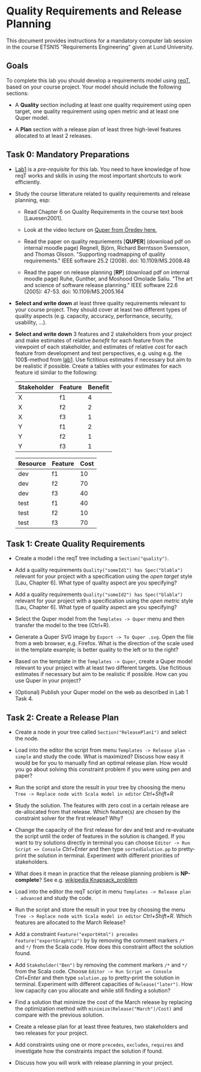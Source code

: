 # Quality Requirements and Release Planning

This document provides instructions for a mandatory computer lab session in the course ETSN15 "Requirements Engineering" given at Lund University.

## Goals

To complete this lab you should develop a requirements model using [reqT](http://reqt.org/download.html), based on your course project. Your model should include the following sections:

  * A **Quality** section including at least one quality requirement using open target, one quality requirement using open metric and at least one Quper model.

  * A **Plan** section with a release plan of least three high-level features allocated to at least 2 releases.


## Task 0: Mandatory Preparations

  * [Lab1](http://cs.lth.se/krav/labs/lab1) is a *pre-requisite* for this lab. You need to have knowledge of how reqT works and skills in using the most important shortcuts to work efficiently.

  * Study the course litterature related to quality requirements and release planning, esp:

    * Read Chapter 6 on Quality Requirements in the course text book [Lauesen2001].

    * Look at the video lecture on [Quper from Öredev here.](http://cs.lth.se/krav/quality-requirements/)

    * Read the paper on quality requriements [**QUPER**] (download pdf on internal moodle page) Regnell, Björn, Richard Berntsson Svensson, and Thomas Olsson. "Supporting roadmapping of quality requirements." IEEE software 25.2 (2008). doi: 10.1109/MS.2008.48

    * Read the paper on release planning [**RP**] (download pdf on internal moodle page) Ruhe, Gunther, and Moshood Omolade Saliu. "The art and science of software release planning." IEEE software 22.6 (2005): 47-53.  doi: 10.1109/MS.2005.164

  * **Select and write down** at least three quality requirements relevant to your course project. They should cover at least two different types of quality aspects (e.g. capacity, accuracy, performance, security, usability, ...).

  * **Select and write down** 3 features and 2 stakeholders from your project and make estimates of relative *benefit* for each feature from the viewpoint of each stakeholder, and estimates of relative *cost* for each feature from development and test perspectives, e.g. using e.g. the 100$-method from [lab1](http://cs.lth.se/krav/labs/lab1). Use fictitious estimates if necessary but aim to be realistic if possible.  Create a tables with your estimates for each feature id similar to the following:

    | Stakeholder | Feature | Benefit |
    |-------------|---------|---------|
    | X | f1 | 4 |
    | X | f2 | 2 |
    | X | f3 | 1 |
    | Y | f1 | 2 |
    | Y | f2 | 1 |
    | Y | f3 | 1 |

    | Resource | Feature | Cost |
    |----------|---------|------|
    | dev | f1 | 10 |
    | dev | f2 | 70 |
    | dev | f3 | 40 |
    | test | f1 | 40 |
    | test | f2 | 10 |
    | test | f3 | 70 |



## Task 1: Create Quality Requirements

* Create a model i the reqT tree including a `Section("quality")`.

* Add a quality requirements `Quality("someId1") has Spec("blabla")` relevant for your project with a specification using the *open target* style [Lau, Chapter 6]. What type of quality aspect are you specifying?

* Add a quality requirements `Quality("someId2") has Spec("blabla")` relevant for your project with a specification using the *open metric* style [Lau, Chapter 6]. What type of quality aspect are you specifying?

* Select the Quper model from the `Templates -> Quper` menu and then transfer the model to the tree (Ctrl+R).

* Generate a Quper SVG image by `Export -> To Quper .svg`. Open the file from a web browser, e.g. Firefox. What is the direction of the scale used in the template example; is better quality to the left or to the right?

* Based on the template in the `Templates -> Quper`, create a Quper model relevant to your project with at least two different targets. Use fictitious estimates if necessary but aim to be realistic if possible. How can you use Quper in your project?

* (Optional) Publish your Quper model on the web as described in Lab 1 Task 4.


## Task 2: Create a Release Plan

* Create a node in your tree called `Section("ReleasePlan1")` and select the node.

* Load into the editor the script from menu `Templates -> Release plan - simple` and study the code. What is maximized? Discuss how easy it would be for you to manually find an optimal release plan. How would you go about solving this constraint problem if you were using pen and paper?

* Run the script and store the result in your tree by choosing the menu `Tree -> Replace node with Scala model in editor` *Ctrl+Shift+R*

* Study the solution. The features with zero cost in a certain release are de-allocated from that release. Which feature(s) are chosen by the constraint solver for the first release? Why?

* Change the capacity of the first release for dev and test and re-evaluate the script until the order of features in the solution is changed. If you want to try solutions directly in terminal you can choose `Editor -> Run Script => Console` *Ctrl+Enter* and then type `sortedSolution.pp` to pretty-print the solution in terminal. Experiment with different priorities of stakeholders.

* What does it mean in practice that the release planning problem is **NP-complete**? See e.g. [wikipedia Knapsack_problem](https://en.wikipedia.org/wiki/Knapsack_problem)

* Load into the editor the reqT script in menu `Templates -> Release plan - advanced` and study the code.

* Run the script and store the result in your tree by choosing the menu `Tree -> Replace node with Scala model in editor` *Ctrl+Shift+R*. Which features are allocated to the March Release?

* Add a constraint `Feature("exportHtml") precedes Feature("exportGraphViz")` by by removing the comment markers `/*` and `*/` from the Scala code. How does this constraint affect the solution found.

* Add `Stakeholder("Ben")` by removing the comment markers `/*` and `*/` from the Scala code. Choose `Editor -> Run Script => Console` *Ctrl+Enter* and then type `solution.pp` to pretty-print the solution in terminal. Experiment with different capacities of `Release("later")`. How low capacity can you allocate and while still finding a solution?

* Find a solution that minimize the cost of the March release by replacing the optimization method with `minimize(Release("March")/Cost)` and compare with the previous solution.

* Create a release plan for at least three features, two stakeholders and two releases for your project.

* Add constraints using one or more `precedes`, `excludes`, `requires` and investigate how the constraints impact the solution if found.

* Discuss how you will work with release planning in your project.
